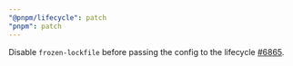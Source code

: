 ```yaml
---
"@pnpm/lifecycle": patch
"pnpm": patch
---
```


Disable `frozen-lockfile` before passing the config to the lifecycle [#6865](https://github.com/pnpm/pnpm/issues/6865).
